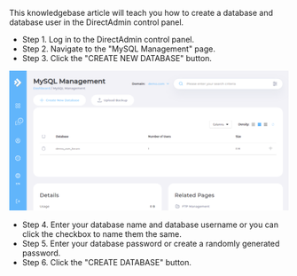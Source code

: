 This knowledgebase article will teach you how to create a database and database user in the DirectAdmin control panel.

* Step 1. Log in to the DirectAdmin control panel.
* Step 2. Navigate to the "MySQL Management" page.
* Step 3. Click the "CREATE NEW DATABASE" button.

![DirectAdmin MySQL Management](/kb-images/directadmin/directadmin-mysql-management.png)

* Step 4. Enter your database name and database username or you can click the checkbox to name them the same.
* Step 5. Enter your database password or create a randomly generated password.
* Step 6. Click the "CREATE DATABASE" button.
